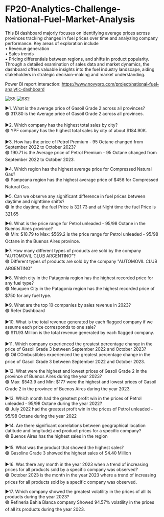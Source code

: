 # FP20-Analytics-Challenge-National-Fuel-Market-Analysis
This BI dashboard majorly focuses on identifying average prices across provinces tracking changes in fuel prices over time and analyzing company performance.
Key areas of exploration include <br />
•	Revenue generation <br />
•	Sales trends <br />
•	Pricing differentials between regions, and shifts in product popularity. <br />
Through a detailed examination of sales data and market dynamics, the dashboard offers valuable insights into the fuel industry landscape, aiding stakeholders in strategic decision-making and market understanding.<br />

Power BI report interaction: https://www.novypro.com/project/national-fuel-analytic-dashboard   

![SS](https://github.com/Abhijeet8911/FP20-Analytics-Challenge-National-Fuel-Market-Analysis-/assets/88017168/80ab03b5-a6e3-49d2-b99d-e278c7c59541)
![SS2](https://github.com/Abhijeet8911/FP20-Analytics-Challenge-National-Fuel-Market-Analysis-/assets/88017168/42939cf1-878c-4101-b809-bef0c4788885)


▶️1. What is the average price of Gasoil Grade 2 across all provinces?<br />
🟢  317.80 is the Average price of Gasoil Grade 2 across all provinces.

▶️2. Which company has the highest total sales by city?<br />
🟢  YPF company has the highest total sales by city of about $184.90K. 

▶️3. How has the price of Petrol Premium - 95 Octane changed from September 2022 to October 2023?<br />
🟢  190.71 is the Average price of Petrol Premium - 95 Octane changed from September 2022 to October 2023.

▶️4. Which region has the highest average price for Compressed Natural Gas?<br />
🟢  Pampeana region has the highest average price of $456 for Compressed Natural Gas.

▶️5. Can we observe any significant difference in fuel prices between daytime and nighttime shifts?<br />
🟢  In the daytime, the fuel Price is 321.73 and at Night time the fuel Price is 321.65

▶️6. What is the price range for Petrol unleaded - 95/98 Octane in the Buenos Aires province?<br />
🟢  Min: $18.79 to Max: $569.2 is the price range for Petrol unleaded - 95/98 Octane in the Buenos Aires province.

▶️7. How many different types of products are sold by the company "AUTOMOVIL CLUB ARGENTINO"?<br />
🟢  Different types of products are sold by the company "AUTOMOVIL CLUB ARGENTINO"

▶️8. Which city in the Patagonia region has the highest recorded price for any fuel type?<br />
🟢   Neuquen City in the Patagonia region has the highest recorded price of $750 for any fuel type.

▶️9. What are the top 10 companies by sales revenue in 2023? <br />
🟢  Refer Dashboard

▶️10. What is the total revenue generated by each flagged company if we assume each price corresponds to one sale?<br />
🟢  $11.93 Million is the total revenue generated by each flagged company.

▶️11. Which company experienced the greatest percentage change in the price of Gasoil Grade 3 between September 2022 and October 2023?<br />
🟢   Oil COmbustibles experienced the greatest percentage change in the price of Gasoil Grade 3 between September 2022 and October 2023.

▶️12. What were the highest and lowest prices of Gasoil Grade 2 in the province of Buenos Aires during the year 2023?<br />
🟢  Max: $543.9 and Min: $177 were the highest and lowest prices of Gasoil Grade 2 in the province of Buenos Aires during the year 2023.

▶️13. Which month had the greatest profit win in the prices of Petrol unleaded - 95/98 Octane during the year 2022?<br />
🟢   July 2022 had the greatest profit win in the prices of Petrol unleaded - 95/98 Octane during the year 2022

▶️14. Are there significant correlations between geographical location (latitude and longitude) and product prices for a specific company?<br />
🟢  Buenos Aires has the highest sales in the region

▶️15. What was the product that showed the highest sales?<br />
🟢  Gasoline Grade 3 showed the highest sales of $4.40 Million

▶️16. Was there any month in the year 2023 when a trend of increasing prices for all products sold by a specific company was observed?<br />
🟢  October 2023 is the month in the year 2023 where a trend of increasing prices for all products sold by a specific company was observed.

▶️17. Which company showed the greatest volatility in the prices of all its products during the year 2023?<br />
🟢  Refineria Bahia Blanca company Showed 94.57% volatility in the prices of all its products during the year 2023.

